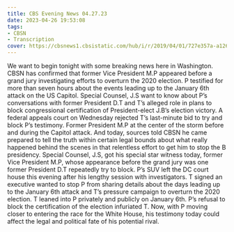 ```yaml
---
title: CBS Evening News 04.27.23
date: 2023-04-26 19:53:08
tags:
- CBSN
- Transcription
cover: https://cbsnews1.cbsistatic.com/hub/i/r/2019/04/01/727e357a-a126-4138-a2c5-4d3222669d57/thumbnail/640x360/3ff2761028dc5c65cc4f07acd54bcd5c/cbsn2-logo-1920x1080.jpg
---
```

We want to begin tonight with some breaking news here in Washington. CBSN has confirmed that former Vice President M.P appeared before a grand jury investigating efforts to overturn the 2020 election. P testified for more than seven hours about the events leading up to the January 6th attack on the US Capitol. Special Counsel, J.S want to know about P’s conversations with former President D.T and T’s alleged role in plans to block congressional certification of President-elect J.B’s election victory. A federal appeals court on Wednesday rejected T’s last-minute bid to try and block P’s testimony. Former President M.P at the center of the storm before and during the Capitol attack. And today, sources told CBSN he came prepared to tell the truth within certain legal bounds about what really happened behind the scenes in that relentless effort to get him to stop the B presidency. Special Counsel, J.S, got his special star witness today, former Vice President M.P, whose appearance before the grand jury was one former President D.T repeatedly try to block. P’s SUV left the DC court house this evening after his lengthy session with investigators. T signed an executive wanted to stop P from sharing details about the days leading up to the January 6th attack and T’s pressure campaign to overturn the 2020 election. T leaned into P privately and publicly on January 6th. P’s refusal to block the certification of the election infuriated T. Now, with P moving closer to entering the race for the White House, his testimony today could affect the legal and political fate of his potential rival. 
